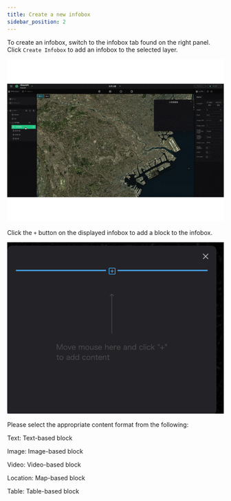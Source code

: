 ```yaml
---
title: Create a new infobox
sidebar_position: 2
---
```


To create an infobox, switch to the infobox tab found on the right panel.
Click `Create Infobox` to add an infobox to the selected layer.

![](./img/2_001.gif)

Click the `+` button on the displayed infobox to add a block to the infobox.

![](./img/2_002.png)

Please select the appropriate content format from the following:

Text: Text-based block

Image: Image-based block

Video: Video-based block

Location: Map-based block

Table: Table-based block